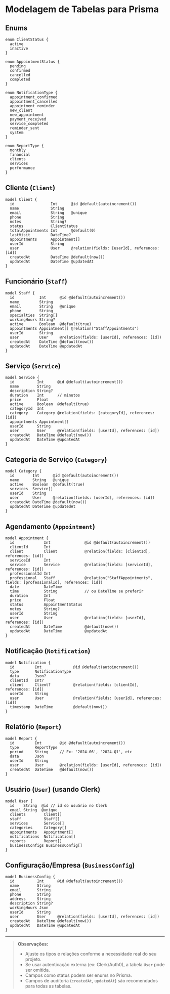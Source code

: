 # Modelagem de Tabelas para Prisma

## Enums

```prisma
enum ClientStatus {
  active
  inactive
}

enum AppointmentStatus {
  pending
  confirmed
  cancelled
  completed
}

enum NotificationType {
  appointment_confirmed
  appointment_cancelled
  appointment_reminder
  new_client
  new_appointment
  payment_received
  service_completed
  reminder_sent
  system
}

enum ReportType {
  monthly
  financial
  clients
  services
  performance
}
```

## Cliente (`Client`)
```prisma
model Client {
  id                Int      @id @default(autoincrement())
  name              String
  email             String   @unique
  phone             String
  notes             String?
  status            ClientStatus
  totalAppointments Int      @default(0)
  lastVisit         DateTime?
  appointments      Appointment[]
  userId            String
  user              User     @relation(fields: [userId], references: [id])
  createdAt         DateTime @default(now())
  updatedAt         DateTime @updatedAt
}
```

## Funcionário (`Staff`)
```prisma
model Staff {
  id           Int      @id @default(autoincrement())
  name         String
  email        String   @unique
  phone        String
  specialties  String[]
  workingHours String?
  active       Boolean  @default(true)
  appointments Appointment[] @relation("StaffAppointments")
  userId       String
  user         User     @relation(fields: [userId], references: [id])
  createdAt    DateTime @default(now())
  updatedAt    DateTime @updatedAt
}
```

## Serviço (`Service`)
```prisma
model Service {
  id          Int      @id @default(autoincrement())
  name        String
  description String?
  duration    Int      // minutos
  price       Float
  active      Boolean  @default(true)
  categoryId  Int
  category    Category @relation(fields: [categoryId], references: [id])
  appointments Appointment[]
  userId      String
  user        User     @relation(fields: [userId], references: [id])
  createdAt   DateTime @default(now())
  updatedAt   DateTime @updatedAt
}
```

## Categoria de Serviço (`Category`)
```prisma
model Category {
  id        Int      @id @default(autoincrement())
  name      String   @unique
  active    Boolean  @default(true)
  services  Service[]
  userId    String
  user      User     @relation(fields: [userId], references: [id])
  createdAt DateTime @default(now())
  updatedAt DateTime @updatedAt
}
```

## Agendamento (`Appointment`)
```prisma
model Appointment {
  id             Int               @id @default(autoincrement())
  clientId       Int
  client         Client            @relation(fields: [clientId], references: [id])
  serviceId      Int
  service        Service           @relation(fields: [serviceId], references: [id])
  professionalId Int
  professional   Staff             @relation("StaffAppointments", fields: [professionalId], references: [id])
  date           DateTime
  time           String            // ou DateTime se preferir
  duration       Int
  price          Float
  status         AppointmentStatus
  notes          String?
  userId         String
  user           User              @relation(fields: [userId], references: [id])
  createdAt      DateTime          @default(now())
  updatedAt      DateTime          @updatedAt
}
```

## Notificação (`Notification`)
```prisma
model Notification {
  id         Int              @id @default(autoincrement())
  type       NotificationType
  data       Json?
  clientId   Int?
  client     Client?          @relation(fields: [clientId], references: [id])
  userId     String
  user       User             @relation(fields: [userId], references: [id])
  timestamp  DateTime         @default(now())
}
```

## Relatório (`Report`)
```prisma
model Report {
  id         Int        @id @default(autoincrement())
  type       ReportType
  period     String     // Ex: '2024-06', '2024-Q1', etc
  data       Json
  userId     String
  user       User       @relation(fields: [userId], references: [id])
  createdAt  DateTime   @default(now())
}
```

## Usuário (`User`) (usando Clerk)
```prisma
model User {
  id    String  @id // id do usuário no Clerk
  email String  @unique
  clients        Client[]
  staff          Staff[]
  services       Service[]
  categories     Category[]
  appointments   Appointment[]
  notifications  Notification[]
  reports        Report[]
  businessConfigs BusinessConfig[]
}
```

## Configuração/Empresa (`BusinessConfig`)
```prisma
model BusinessConfig {
  id          Int      @id @default(autoincrement())
  name        String
  email       String
  phone       String
  address     String
  description String?
  workingHours Json
  userId      String
  user        User     @relation(fields: [userId], references: [id])
  createdAt   DateTime @default(now())
  updatedAt   DateTime @updatedAt
}
```

---

> **Observações:**
> - Ajuste os tipos e relações conforme a necessidade real do seu projeto.
> - Se usar autenticação externa (ex: Clerk/Auth0), a tabela `User` pode ser omitida.
> - Campos como status podem ser enums no Prisma.
> - Campos de auditoria (`createdAt`, `updatedAt`) são recomendados para todas as tabelas. 